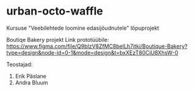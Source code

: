 # urban-octo-waffle
Kursuse "Veebilehtede loomine edasijõudnutele" lõpuprojekt

Boutiqe Bakery projekt
Link prototüübile: https://www.figma.com/file/Q9blzV8ZfMC8belLh7itki/Boutique-Bakery?type=design&node-id=0-1&mode=design&t=bxXEzT80CiU8XhsW-0

Teostajad:
  1. Erik Päslane
  2. Andra Bluum
